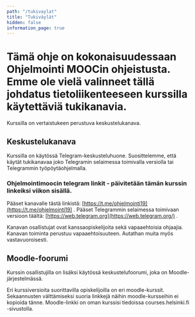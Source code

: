 ```yaml
---
path: "/tukivaylat"
title: "Tukiväylät"
hidden: false
information_page: true
---
```


# Tämä ohje on kokonaisuudessaan Ohjelmointi MOOCin ohjeistusta. Emme ole vielä valinneet tällä johdatus tietoliikenteeseen kurssilla käytettäviä tukikanavia.

Kurssilla on vertaistukeen perustuva keskustelukanava.

## Keskustelukanava

Kurssilla on käytössä Telegram-keskusteluhuone. Suosittelemme, että käytät tukikanavaa joko Telegramin selaimessa toimivalla versiolla tai Telegrammin työpöytäohjelmalla.

### Ohjelmointimoocin telegram linkit - päivitetään tämän kurssin linkeiksi viikon sisällä.
Pääset kanavalle tästä linkistä: [https://t.me/ohjelmointi19](https://t.me/ohjelmointi19) . Pääset Telegrammin selaimessa toimivaan versioon täältä: [https://web.telegram.org](https://web.telegram.org/) .

Kanavan osallistujat ovat kanssaopiskelijoita sekä vapaaehtoisia ohjaajia. Kanavan toiminta perustuu vapaaehtoisuuteen. Autathan muita myös vastavuoroisesti.


## Moodle-foorumi

Kurssin osallistujilla on lisäksi käytössä keskustelufoorumi, joka on Moodle-järjestelmässä. 

Eri kurssiversioita suorittavilla opiskelijoilla on eri moodle-kurssit. Sekaannusten välttämiseksi suoria linkkejä näihin moodle-kursseihin ei kopioida tänne. Moodle-linkki on oman kurssisi tiedoissa courses.helsinki.fi -sivustolla.

